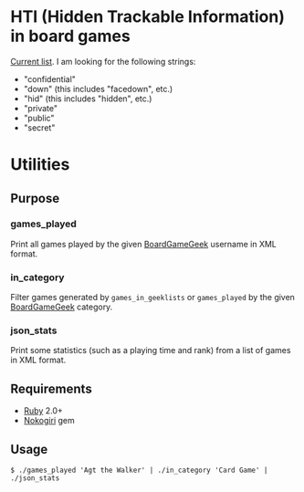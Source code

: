 # HTI (Hidden Trackable Information) in board games

[Current list](https://agt-the-walker.github.io/board-utils/). I am looking for
the following strings:

* "confidential"
* "down" (this includes "facedown", etc.)
* "hid" (this includes "hidden", etc.)
* "private"
* "public"
* "secret"

# Utilities

## Purpose

### games\_played

Print all games played by the given [BoardGameGeek](https://boardgamegeek.com/)
username in XML format.

### in\_category

Filter games generated by `games_in_geeklists` or `games_played` by the given
[BoardGameGeek](https://boardgamegeek.com/) category.

### json\_stats

Print some statistics (such as a playing time and rank) from a list of games in
XML format.

## Requirements

* [Ruby](https://www.ruby-lang.org/en/) 2.0+
* [Nokogiri](https://rubygems.org/gems/nokogiri) gem

## Usage

    $ ./games_played 'Agt the Walker' | ./in_category 'Card Game' | ./json_stats
